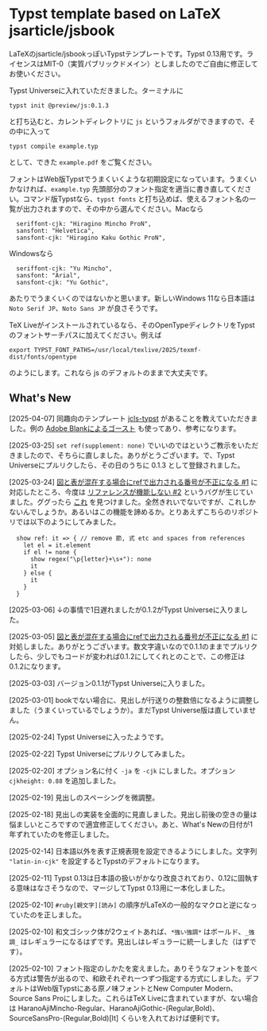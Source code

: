 # Typst template based on LaTeX jsarticle/jsbook

LaTeXのjsarticle/jsbookっぽいTypstテンプレートです。Typst 0.13用です。ライセンスはMIT-0（実質パブリックドメイン）としましたのでご自由に修正してお使いください。

Typst Universeに入れていただきました。ターミナルに

```
typst init @preview/js:0.1.3
```

と打ち込むと、カレントディレクトリに `js` というフォルダができますので、その中に入って

```
typst compile example.typ
```

として、できた `example.pdf` をご覧ください。

フォントはWeb版Typstでうまくいくような初期設定になっています。うまくいかなければ、`example.typ` 先頭部分のフォント指定を適当に書き直してください。コマンド版Typstなら、`typst fonts` と打ち込めば、使えるフォント名の一覧が出力されますので、その中から選んでください。Macなら

```
  seriffont-cjk: "Hiragino Mincho ProN",
  sansfont: "Helvetica",
  sansfont-cjk: "Hiragino Kaku Gothic ProN",
```

Windowsなら

```
  seriffont-cjk: "Yu Mincho",
  sansfont: "Arial",
  sansfont-cjk: "Yu Gothic",
```

あたりでうまくいくのではないかと思います。新しいWindows 11なら日本語は `Noto Serif JP`、`Noto Sans JP` が良さそうです。

TeX Liveがインストールされているなら、そのOpenTypeディレクトリをTypstのフォントサーチパスに加えてください。例えば

```
export TYPST_FONT_PATHS=/usr/local/texlive/2025/texmf-dist/fonts/opentype
```

のようにします。これなら js のデフォルトのままで大丈夫です。

## What's New

[2025-04-07] 同趣向のテンプレート [jcls-typst](https://github.com/tkrhsmt/jcls-typst) があることを教えていただきました。例の [Adobe Blankによるゴースト](https://qiita.com/zr_tex8r/items/a9d82669881d8442b574) も使ってあり、参考になります。

[2025-03-25] `set ref(supplement: none)` でいいのではというご教示をいただきましたので、そちらに直しました。ありがとうございます。で、Typst Universeにプルリクしたら、その日のうちに 0.1.3 として登録されました。

[2025-03-24] [図と表が混在する場合にrefで出力される番号が不正になる #1](https://github.com/okumuralab/typst-js/issues/1) に対応したところ、今度は [リファレンスが機能しない #2](https://github.com/okumuralab/typst-js/issues/2) というバグが生じていました。ググったら [これ](https://forum.typst.app/t/how-to-correctly-customize-equation-numbering-referencing-simultaneously/2485) を見つけました。全然きれいでないですが、これしかないんでしょうか。あるいはこの機能を諦めるか。とりあえずこちらのリポジトリでは以下のようにしてみました。

```
  show ref: it => { // remove 節, 式 etc and spaces from references
    let el = it.element
    if el != none {
      show regex("\p{letter}+\s+"): none
      it
    } else {
      it
    }
  }
```

[2025-03-06] ↓の事情で1日遅れましたが0.1.2がTypst Universeに入りました。

[2025-03-05] [図と表が混在する場合にrefで出力される番号が不正になる #1](https://github.com/okumuralab/typst-js/issues/1) に対処しました。ありがとうございます。数文字違いなので0.1.1のままでプルリクしたら、少しでもコードが変われば0.1.2にしてくれとのことで、この修正は0.1.2になります。

[2025-03-03] バージョン0.1.1がTypst Universeに入りました。

[2025-03-01] bookでない場合に、見出しが行送りの整数倍になるように調整しました（うまくいっているでしょうか）。まだTypst Universe版は直していません。

[2025-02-24] Typst Universeに入ったようです。

[2025-02-22] Typst Universeにプルリクしてみました。

[2025-02-20] オプション名に付く `-ja` を `-cjk` にしました。オプション `cjkheight: 0.88` を追加しました。

[2025-02-19] 見出しのスペーシングを微調整。

[2025-02-18] 見出しの実装を全面的に見直しました。見出し前後の空きの量は悩ましいところですので適宜修正してください。あと、What's Newの日付が1年ずれていたのを修正しました。

[2025-02-14] 日本語以外を表す正規表現を設定できるようにしました。文字列 `"latin-in-cjk"` を設定するとTypstのデフォルトになります。

[2025-02-11] Typst 0.13は日本語の扱いがかなり改良されており、0.12に固執する意味はなさそうなので、マージしてTypst 0.13用に一本化しました。

[2025-02-10] `#ruby[親文字][読み]` の順序がLaTeXの一般的なマクロと逆になっていたのを正しました。

[2025-02-10] 和文ゴシック体が2ウェイトあれば、`*強い強調*` はボールド、`_強調_` はレギュラーになるはずです。見出しはレギュラーに統一しました（はずです）。

[2025-02-10] フォント指定のしかたを変えました。ありそうなフォントを並べる方式は警告が出るので、和欧それぞれ一つずつ指定する方式にしました。デフォルトはWeb版Typstにある原ノ味フォントとNew Computer Modern、Source Sans Proにしました。これらはTeX Liveに含まれていますが、ない場合は HaranoAjiMincho-Regular、HaranoAjiGothic-(Regular,Bold)、SourceSansPro-(Regular,Bold)[It] くらいを入れておけば便利です。
